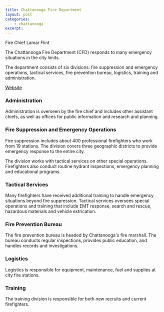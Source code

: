 ```yaml
---
title: Chattanooga Fire Department
layout: post
categories:
    - chattanooga
excerpt:
---
```


Fire Chief Lamar Flint

The Chattanooga Fire Department (CFD) responds to many emergency situations in the city limits.

The department consists of six divisions: fire suppression and emergency operations, tactical services, fire prevention bureau, logistics, training and administration.

[Website](http://www.chattanooga.gov/fire-department)

### Administration

Administration is overseen by the fire chief and includes other assistant chiefs, as well as offices for public information and research and planning.

### Fire Suppression and Emergency Operations

Fire suppression includes about 400 professional firefighters who work from 19 stations. The division covers three geographic districts to provide emergency response to the entire city.

The division works with tactical services on other special operations. Firefighters also conduct routine hydrant inspections, emergency planning and educational programs. 

### Tactical Services

Many firefighters have received additional training to handle emergency situations beyond fire suppression. Tactical services oversees special operations and training that include EMT response, search and rescue, hazardous materials and vehicle extrication.

### Fire Prevention Bureau

The fire prevention bureau is headed by Chattanooga's fire marshall. The bureau conducts regular inspections, provides public education, and handles records and investigations. 

### Logistics

Logistics is responsible for equipment, maintenance, fuel and supplies at city fire stations.

### Training

The training division is responsible for both new recruits and current firefighters. 
